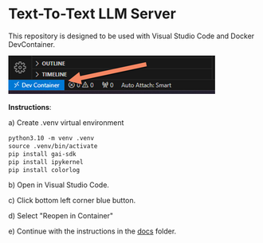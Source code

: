 # Text-To-Text LLM Server

This repository is designed to be used with Visual Studio Code and Docker DevContainer.

![alt text](img/dev-container.png)

**Instructions**:

a) Create .venv virtual environment

```
python3.10 -m venv .venv
source .venv/bin/activate
pip install gai-sdk
pip install ipykernel
pip install colorlog
```

b) Open in Visual Studio Code.

c) Click bottom left corner blue button.

d) Select "Reopen in Container"

e) Continue with the instructions in the [docs](./docs/gai-ttt-exllamav2-mistral7b.ipynb) folder.
